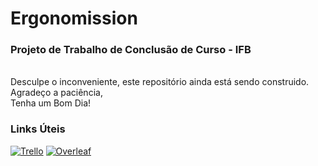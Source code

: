 # Ergonomission
### Projeto de Trabalho de Conclusão de Curso - IFB
<br>
Desculpe o inconveniente, este repositório ainda está sendo construido.
<br>
Agradeço a paciência,
<br>
Tenha um Bom Dia!
<br>

### Links Úteis
[![Trello](https://img.shields.io/badge/Trello-0052CC?logo=trello&logoColor=white&style=for-the-badge)](https://trello.com/b/i2wBoX4t/ptcc-ergonomission)
[![Overleaf](https://img.shields.io/badge/Overleaf-47A141?logo=overleaf&logoColor=white&style=for-the-badge)](https://www.overleaf.com/read/dkcwtknsnjff)
